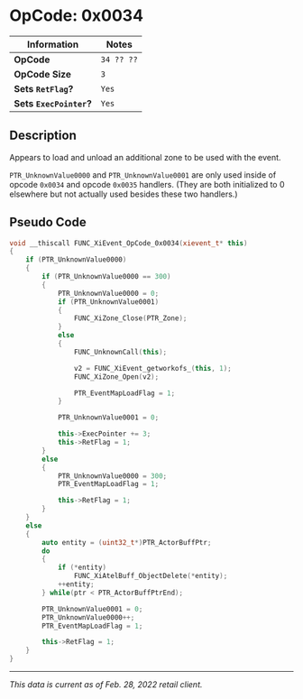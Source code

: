 # OpCode: 0x0034

| Information               | Notes |
|---                        |---    |
| **OpCode**                | `34 ?? ??` |
| **OpCode Size**           | `3`   |
| **Sets `RetFlag`?**       | `Yes` |
| **Sets `ExecPointer`?**   | `Yes` |

## Description

Appears to load and unload an additional zone to be used with the event.

`PTR_UnknownValue0000` and `PTR_UnknownValue0001` are only used inside of opcode `0x0034` and opcode `0x0035` handlers. (They are both initialized to 0 elsewhere but not actually used besides these two handlers.)

## Pseudo Code

```cpp
void __thiscall FUNC_XiEvent_OpCode_0x0034(xievent_t* this)
{
    if (PTR_UnknownValue0000)
    {
        if (PTR_UnknownValue0000 == 300)
        {
            PTR_UnknownValue0000 = 0;
            if (PTR_UnknownValue0001)
            {
                FUNC_XiZone_Close(PTR_Zone);
            }
            else
            {
                FUNC_UnknownCall(this);

                v2 = FUNC_XiEvent_getworkofs_(this, 1);
                FUNC_XiZone_Open(v2);

                PTR_EventMapLoadFlag = 1;
            }

            PTR_UnknownValue0001 = 0;

            this->ExecPointer += 3;
            this->RetFlag = 1;
        }
        else
        {
            PTR_UnknownValue0000 = 300;
            PTR_EventMapLoadFlag = 1;

            this->RetFlag = 1;
        }
    }
    else
    {
        auto entity = (uint32_t*)PTR_ActorBuffPtr;
        do
        {
            if (*entity)
                FUNC_XiAtelBuff_ObjectDelete(*entity);
            ++entity;
        } while(ptr < PTR_ActorBuffPtrEnd);

        PTR_UnknownValue0001 = 0;
        PTR_UnknownValue0000++;
        PTR_EventMapLoadFlag = 1;

        this->RetFlag = 1;
    }
}
```

---

_This data is current as of Feb. 28, 2022 retail client._